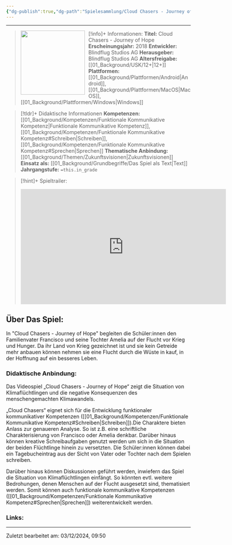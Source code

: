 ```yaml
---
{"dg-publish":true,"dg-path":"Spielesammlung/Cloud Chasers - Journey of Hope.md","permalink":"/spielesammlung/cloud-chasers-journey-of-hope/","noteIcon":"1"}
---
```


---
>[!info]+ Informationen:
><img src="https://www.stiftung-digitale-spielekultur.de/app/uploads/2020/04/CloudChasers-214x300.jpg" style="float:left;height:175px;padding-right:10px">**Titel:** Cloud Chasers - Journey of Hope
>**Erscheinungsjahr:** 2018
>**Entwickler:**  Blindflug Studios AG
>**Herausgeber:**  Blindflug Studios AG
>**Altersfreigabe:** [[01_Background/USK/12+\|12+]]
>**Plattformen:** [[01_Background/Plattformen/Android\|Android]],[[01_Background/Plattformen/MacOS\|MacOS]],[[01_Background/Plattformen/Windows\|Windows]]

>[!tldr]+ Didaktische Informationen
>**Kompetenzen:** [[01_Background/Kompetenzen/Funktionale Kommunikative Kompetenz\|Funktionale Kommunikative Kompetenz]],[[01_Background/Kompetenzen/Funktionale Kommunikative Kompetenz#Schreiben\|Schreiben]],[[01_Background/Kompetenzen/Funktionale Kommunikative Kompetenz#Sprechen\|Sprechen]]
>**Thematische Anbindung:** [[01_Background/Themen/Zukunftsvisionen\|Zukunftsvisionen]]
>**Einsatz als:** [[01_Background/Grundbegriffe/Das Spiel als Text\|Text]]
>**Jahrgangstufe:** `=this.in_grade`

>[!hint]+ Spieltrailer:
><iframe width="560" height="315" src="https://www.youtube.com/embed/oRvwVZAZ-TQ?si=sPgXNXGzecQgPCms" title="YouTube video player" frameborder="0" allow="accelerometer; autoplay; clipboard-write; encrypted-media; gyroscope; picture-in-picture; web-share" referrerpolicy="strict-origin-when-cross-origin" allowfullscreen></iframe>


## Über Das Spiel:
In "Cloud Chasers - Journey of Hope" begleiten die Schüler:innen den Familienvater Francisco und seine Tochter Amelia auf der Flucht vor Krieg und Hunger. Da ihr Land von Krieg gezeichnet ist und sie kein Getreide mehr anbauen können nehmen sie eine Flucht durch die Wüste in kauf, in der Hoffnung auf ein besseres Leben.
### Didaktische Anbindung:
Das Videospiel „Cloud Chasers - Journey of Hope“ zeigt die Situation von Klimaflüchtlingen und die negative Konsequenzen des menschengemachten Klimawandels.

„Cloud Chasers“ eignet sich  für die Entwicklung funktionaler kommunikativer Kompetenzen ([[01_Background/Kompetenzen/Funktionale Kommunikative Kompetenz#Schreiben\|Schreiben]]).Die Charaktere bieten Anlass zur genaueren Analyse. So ist z.B. eine schriftliche Charakterisierung von Francisco oder Amelia denkbar. Darüber hinaus können kreative Schreibaufgaben genutzt werden um sich in die Situation der beiden Flüchtlinge hinein zu versetzten. Die Schüler:innen können dabei ein Tagebucheintrag aus der Sicht von Vater oder Tochter nach dem Spielen schreiben. 

Darüber hinaus können Diskussionen geführt werden, inwiefern das Spiel die Situation von Klimaflüchtlingen einfängt. So könnten evtl. weitere Bedrohungen, denen Menschen auf der Flucht ausgesetzt sind, thematisiert werden. Somit können auch funktionale kommunikative Kompetenzen ([[01_Background/Kompetenzen/Funktionale Kommunikative Kompetenz#Sprechen\|Sprechen]]) weiterentwickelt werden.
### Links:

---
Zuletzt bearbeitet am: 03/12/2024, 09:50